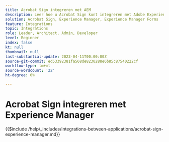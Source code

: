 ```yaml
---
title: Acrobat Sign integreren met AEM
description: Leer hoe u Acrobat Sign kunt integreren met Adobe Experience Manager (AEM).
solution: Acrobat Sign, Experience Manager, Experience Manager Forms
feature: Integrations
topic: Integrations
role: Leader, Architect, Admin, Developer
level: Beginner
index: false
kt: null
thumbnail: null
last-substantial-update: 2023-04-11T00:00:00Z
source-git-commit: ed53392381fa568de8230288e6b85c87540222cf
workflow-type: tm+mt
source-wordcount: '22'
ht-degree: 0%

---
```



# Acrobat Sign integreren met Experience Manager

{{$include /help/_includes/integrations-between-applications/acrobat-sign-experience-manager.md}}

